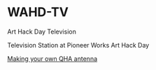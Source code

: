 # WAHD-TV
Art Hack Day Television

Television Station at Pioneer Works Art Hack Day

[Making your own QHA antenna](http://jcoppens.com/ant/qfh/calc.en.php)

